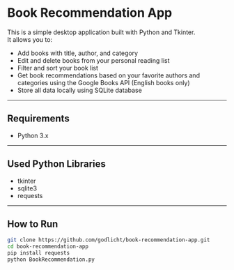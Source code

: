 <h1>Book Recommendation App</h1>

This is a simple desktop application built with Python and Tkinter.  
It allows you to:

- Add books with title, author, and category
- Edit and delete books from your personal reading list
- Filter and sort your book list
- Get book recommendations based on your favorite authors and categories using the Google Books API (English books only)
- Store all data locally using SQLite database

---

<h2>Requirements</h2>
<ul>
<li>Python 3.x</li> 
</ul>

---

<h2>Used Python Libraries</h2>
<ul>
   <li>tkinter</li>
   <li>sqlite3</li>
   <li>requests</li>
</ul>   

---

<h2>How to Run</h2>

```bash
git clone https://github.com/godlicht/book-recommendation-app.git
cd book-recommendation-app
pip install requests
python BookRecommendation.py
